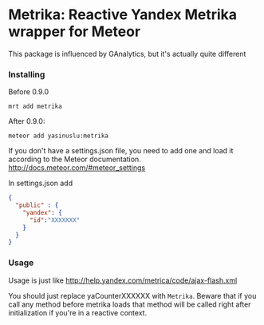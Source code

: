 Metrika: Reactive Yandex Metrika wrapper for Meteor
===================================

This package is influenced by GAnalytics, but it's actually quite different

### Installing

Before 0.9.0

```
mrt add metrika
```

After 0.9.0:

```
meteor add yasinuslu:metrika
```

If you don't have a settings.json file, you need to add one and load it according to the Meteor documentation. http://docs.meteor.com/#meteor_settings

In settings.json add
```json
{
  "public" : {
    "yandex": {
      "id":"XXXXXXX"
    }
  }
}
```
### Usage

Usage is just like http://help.yandex.com/metrica/code/ajax-flash.xml

You should just replace yaCounterXXXXXX with `Metrika`. Beware that if you call any method before metrika loads that method will be called right after initialization if you're in a reactive context.
